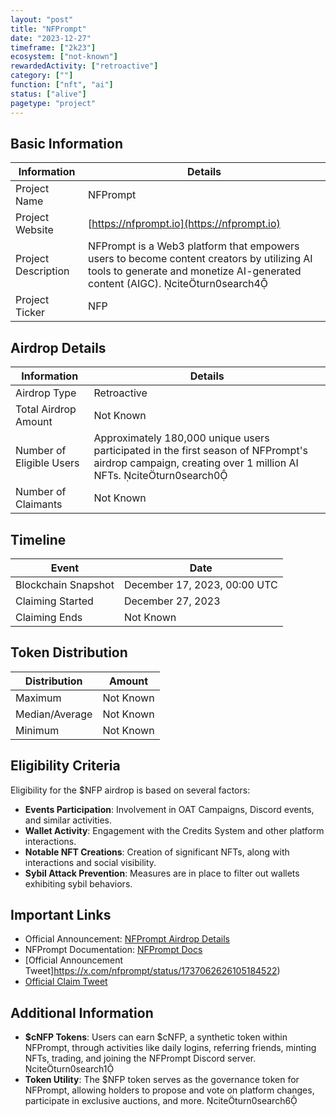 ```yaml
---
layout: "post"
title: "NFPrompt"
date: "2023-12-27"
timeframe: ["2k23"]
ecosystem: ["not-known"]
rewardedActivity: ["retroactive"]
category: [""]
function: ["nft", "ai"]
status: ["alive"]
pagetype: "project"
---
```


## Basic Information

| Information         | Details                                                                                                                                                                    |
| ------------------- | -------------------------------------------------------------------------------------------------------------------------------------------------------------------------- |
| Project Name        | NFPrompt                                                                                                                                                                   |
| Project Website     | [https://nfprompt.io](https://nfprompt.io)                                                                                                                                 |
| Project Description | NFPrompt is a Web3 platform that empowers users to become content creators by utilizing AI tools to generate and monetize AI-generated content (AIGC). citeturn0search4 |
| Project Ticker      | NFP                                                                                                                                                                        |

## Airdrop Details

| Information              | Details                                                                                                                                                  |
| ------------------------ | -------------------------------------------------------------------------------------------------------------------------------------------------------- |
| Airdrop Type             | Retroactive                                                                                                                                              |
| Total Airdrop Amount     | Not Known                                                                                                                                                |
| Number of Eligible Users | Approximately 180,000 unique users participated in the first season of NFPrompt's airdrop campaign, creating over 1 million AI NFTs. citeturn0search0 |
| Number of Claimants      | Not Known                                                                                                                                                |

## Timeline

| Event               | Date                         |
| ------------------- | ---------------------------- |
| Blockchain Snapshot | December 17, 2023, 00:00 UTC |
| Claiming Started    | December 27, 2023             |
| Claiming Ends       | Not Known                    |

## Token Distribution

| Distribution   | Amount    |
| -------------- | --------- |
| Maximum        | Not Known |
| Median/Average | Not Known |
| Minimum        | Not Known |

## Eligibility Criteria

Eligibility for the $NFP airdrop is based on several factors:

- **Events Participation**: Involvement in OAT Campaigns, Discord events, and similar activities.
- **Wallet Activity**: Engagement with the Credits System and other platform interactions.
- **Notable NFT Creations**: Creation of significant NFTs, along with interactions and social visibility.
- **Sybil Attack Prevention**: Measures are in place to filter out wallets exhibiting sybil behaviors.

## Important Links

- Official Announcement: [NFPrompt Airdrop Details](https://docs.nfprompt.io/usdnfp-tokenomics-and-revenue-model/airdrop)
- NFPrompt Documentation: [NFPrompt Docs](https://docs.nfprompt.io/)
- [Official Announcement Tweet]https://x.com/nfprompt/status/1737062626105184522)
- [Official Claim Tweet](https://x.com/nfprompt/status/1739943009201148204)

## Additional Information

- **$cNFP Tokens**: Users can earn $cNFP, a synthetic token within NFPrompt, through activities like daily logins, referring friends, minting NFTs, trading, and joining the NFPrompt Discord server. citeturn0search1
- **Token Utility**: The $NFP token serves as the governance token for NFPrompt, allowing holders to propose and vote on platform changes, participate in exclusive auctions, and more. citeturn0search6